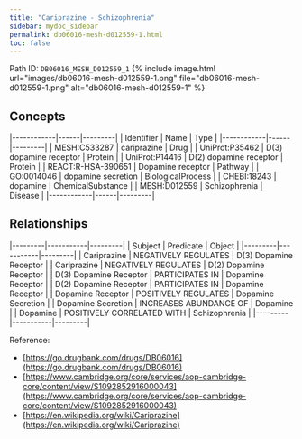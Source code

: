 ```yaml
---
title: "Cariprazine - Schizophrenia"
sidebar: mydoc_sidebar
permalink: db06016-mesh-d012559-1.html
toc: false 
---
```



Path ID: `DB06016_MESH_D012559_1`
{% include image.html url="images/db06016-mesh-d012559-1.png" file="db06016-mesh-d012559-1.png" alt="db06016-mesh-d012559-1" %}

## Concepts

|------------|------|---------|
| Identifier | Name | Type    |
|------------|------|---------|
| MESH:C533287 | cariprazine | Drug |
| UniProt:P35462 | D(3) dopamine receptor | Protein |
| UniProt:P14416 | D(2) dopamine receptor | Protein |
| REACT:R-HSA-390651 | Dopamine receptor | Pathway |
| GO:0014046 | dopamine secretion | BiologicalProcess |
| CHEBI:18243 | dopamine | ChemicalSubstance |
| MESH:D012559 | Schizophrenia | Disease |
|------------|------|---------|

## Relationships

|---------|-----------|---------|
| Subject | Predicate | Object  |
|---------|-----------|---------|
| Cariprazine | NEGATIVELY REGULATES | D(3) Dopamine Receptor |
| Cariprazine | NEGATIVELY REGULATES | D(2) Dopamine Receptor |
| D(3) Dopamine Receptor | PARTICIPATES IN | Dopamine Receptor |
| D(2) Dopamine Receptor | PARTICIPATES IN | Dopamine Receptor |
| Dopamine Receptor | POSITIVELY REGULATES | Dopamine Secretion |
| Dopamine Secretion | INCREASES ABUNDANCE OF | Dopamine |
| Dopamine | POSITIVELY CORRELATED WITH | Schizophrenia |
|---------|-----------|---------|

Reference: 
  - [https://go.drugbank.com/drugs/DB06016](https://go.drugbank.com/drugs/DB06016)
  - [https://www.cambridge.org/core/services/aop-cambridge-core/content/view/S1092852916000043](https://www.cambridge.org/core/services/aop-cambridge-core/content/view/S1092852916000043)
  - [https://en.wikipedia.org/wiki/Cariprazine](https://en.wikipedia.org/wiki/Cariprazine)

